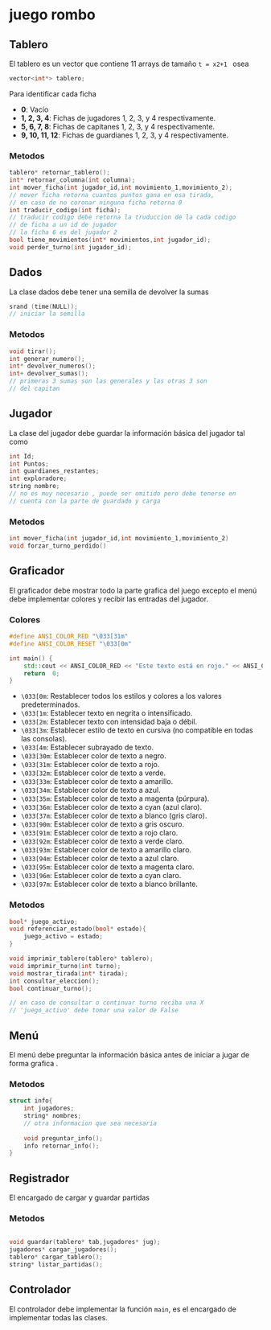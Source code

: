 # juego rombo

## Tablero
El tablero es un vector que contiene 11 arrays de tamaño ` t = x2+1  ` 
osea  
``` c++
vector<int*> tablero;
```
Para identificar cada ficha
- **0**: Vacío
- **1, 2, 3, 4**: Fichas de jugadores 1, 2, 3, y 4 respectivamente.
- **5, 6, 7, 8**: Fichas de capitanes 1, 2, 3, y 4 respectivamente.
- **9, 10, 11, 12**: Fichas de guardianes 1, 2, 3, y 4 respectivamente.

### Metodos
``` c++
tablero* retornar_tablero();
int* retornar_columna(int columna);
int mover_ficha(int jugador_id,int movimiento_1,movimiento_2);
// mover ficha retorna cuantos puntos gana en esa tirada,
// en caso de no coronar ninguna ficha retorna 0  
int traducir_codigo(int ficha);
// traducir codigo debe retorna la truduccion de la cada codigo
// de ficha a un id de jugador
// la ficha 6 es del jugador 2
bool tiene_movimientos(int* movimientos,int jugador_id);
void perder_turno(int jugador_id);
```
## Dados
La clase dados debe tener una semilla de devolver la sumas 
``` c++
srand (time(NULL));
// iniciar la semilla
```
### Metodos

``` c++
void tirar();
int generar_numero();
int* devolver_numeros();
int+ devolver_sumas();
// primeras 3 sumas son las generales y las otras 3 son
// del capitan
```

## Jugador
La clase del jugador debe guardar la información básica del jugador tal como
``` c++
int Id;
int Puntos;
int guardianes_restantes;
int exploradore;
string nombre;
// no es muy necesario , puede ser omitido pero debe tenerse en 
// cuenta con la parte de guardado y carga
```

### Metodos
``` c++
int mover_ficha(int jugador_id,int movimiento_1,movimiento_2)
void forzar_turno_perdido()
```

## Graficador

El graficador debe mostrar todo la parte grafica del juego excepto el menú
debe implementar colores y recibir las entradas del jugador.

### Colores
``` c++
#define ANSI_COLOR_RED "\033[31m"  
#define ANSI_COLOR_RESET "\033[0m"

int main() { 
	std::cout << ANSI_COLOR_RED << "Este texto está en rojo." << ANSI_COLOR_RESET << std::endl; 
	return  0; 
}

```
-   `\033[0m`: Restablecer todos los estilos y colores a los valores predeterminados.
-   `\033[1m`: Establecer texto en negrita o intensificado.
-   `\033[2m`: Establecer texto con intensidad baja o débil.
-   `\033[3m`: Establecer estilo de texto en cursiva (no compatible en todas las consolas).
-   `\033[4m`: Establecer subrayado de texto.
-   `\033[30m`: Establecer color de texto a negro.
-   `\033[31m`: Establecer color de texto a rojo.
-   `\033[32m`: Establecer color de texto a verde.
-   `\033[33m`: Establecer color de texto a amarillo.
-   `\033[34m`: Establecer color de texto a azul.
-   `\033[35m`: Establecer color de texto a magenta (púrpura).
-   `\033[36m`: Establecer color de texto a cyan (azul claro).
-   `\033[37m`: Establecer color de texto a blanco (gris claro).
-   `\033[90m`: Establecer color de texto a gris oscuro.
-   `\033[91m`: Establecer color de texto a rojo claro.
-   `\033[92m`: Establecer color de texto a verde claro.
-   `\033[93m`: Establecer color de texto a amarillo claro.
-   `\033[94m`: Establecer color de texto a azul claro.
-   `\033[95m`: Establecer color de texto a magenta claro.
-   `\033[96m`: Establecer color de texto a cyan claro.
-   `\033[97m`: Establecer color de texto a blanco brillante.


### Metodos
``` c++
bool* juego_activo;
void referenciar_estado(bool* estado){
	juego_activo = estado;
}

void imprimir_tablero(tablero* tablero);
void imprimir_turno(int turno);
void mostrar_tirada(int* tirada);
int consultar_eleccion();
bool continuar_turno();

// en caso de consultar o continuar turno reciba una X 
// 'juego_activo' debe tomar una valor de False
```
## Menú
El menú debe preguntar la información básica antes de iniciar a jugar de forma grafica .
### Metodos
``` c++
struct info{
	int jugadores;
	string* nombres;
	// otra informacion que sea necesaria
	
	void preguntar_info();
	info retornar_info();
}
```

## Registrador
El encargado de cargar y guardar partidas
### Metodos
``` c++

void guardar(tablero* tab,jugadores* jug);
jugadores* cargar_jugadores();
tablero* cargar_tablero();
string* listar_partidas();
```


## Controlador
El controlador debe implementar la función `main`, es el encargado de implementar todas las clases.

